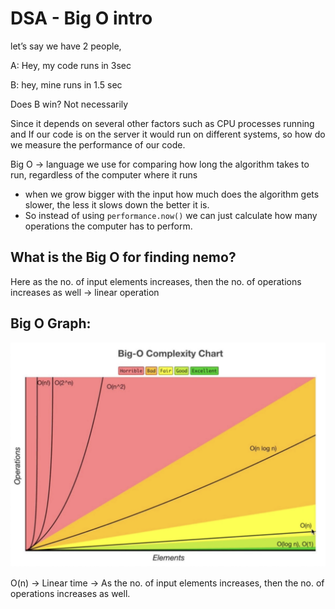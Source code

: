 # DSA - Big O intro

let’s say we have 2 people,

A: Hey, my code runs in 3sec

B: hey, mine runs in 1.5 sec

Does B win? Not necessarily

Since it depends on several other factors such as CPU processes running and If our code is on the server it would run on different systems, so how do we measure the performance of our code.

Big O → language we use for comparing how long the algorithm takes to run, regardless of the computer where it runs

- when we grow bigger with the input how much does the algorithm gets slower, the less it slows down the better it is.
- So instead of using `performance.now()` we can just calculate how many operations the computer has to perform.

## What is the Big O for finding nemo?

Here as the no. of input elements increases, then the no. of operations increases as well → linear operation

## Big O Graph:

![Big O Graph](bigO.png)

O(n) → Linear time → As the no. of input elements increases, then the no. of operations increases as well.
